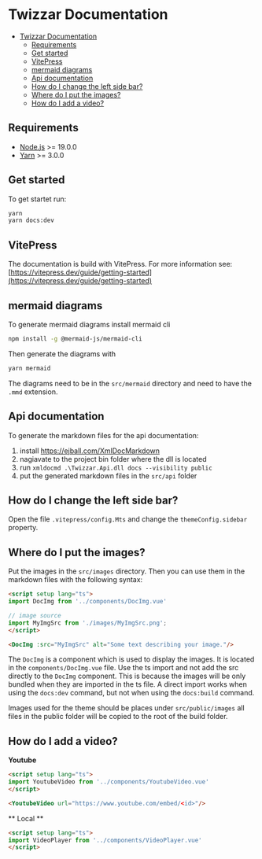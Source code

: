 # Twizzar Documentation

- [Twizzar Documentation](#twizzar-documentation)
  - [Requirements](#requirements)
  - [Get started](#get-started)
  - [VitePress](#vitepress)
  - [mermaid diagrams](#mermaid-diagrams)
  - [Api documentation](#api-documentation)
  - [How do I change the left side bar?](#how-do-i-change-the-left-side-bar)
  - [Where do I put the images?](#where-do-i-put-the-images)
  - [How do I add a video?](#how-do-i-add-a-video)

## Requirements
- [Node.js](https://nodejs.org/en/) >= 19.0.0
- [Yarn](https://yarnpkg.com/) >= 3.0.0

## Get started
To get startet run:

```bash
yarn
yarn docs:dev
```

## VitePress
The documentation is build with VitePress. For more information see:
[https://vitepress.dev/guide/getting-started](https://vitepress.dev/guide/getting-started)

## mermaid diagrams

To generate mermaid diagrams install mermaid cli
```bash
npm install -g @mermaid-js/mermaid-cli
```

Then generate the diagrams with
```bash
yarn mermaid
```

The diagrams need to be in the `src/mermaid` directory and need to have the `.mmd` extension.

## Api documentation
To generate the markdown files for the api documentation:
1. install https://ejball.com/XmlDocMarkdown
2. nagiavate to the project bin folder where the dll is located
3. run `xmldocmd .\Twizzar.Api.dll docs --visibility public`
4. put the generated markdown files in the `src/api` folder

## How do I change the left side bar?
Open the file `.vitepress/config.Mts` and change the `themeConfig.sidebar` property.

## Where do I put the images?
Put the images in the `src/images` directory. Then you can use them in the markdown files with the following syntax:
```md
<script setup lang="ts">
import DocImg from '../components/DocImg.vue'

// image source
import MyImgSrc from './images/MyImgSrc.png';
</script>

<DocImg :src="MyImgSrc" alt="Some text describing your image."/>
```
The `DocImg` is a component which is used to display the images. It is located in the `components/DocImg.vue` file. Use the ts import and not add the src directly to the `DocImg` component. This is because the images will be only bundled when they are imported in the ts file. A direct import works when using the `docs:dev` command, but not when using the `docs:build` command.

Images used for the theme should be places under `src/public/images` all files in the public folder will be copied to the root of the build folder.

## How do I add a video?
**Youtube**
```md
<script setup lang="ts">
import YoutubeVideo from '../components/YoutubeVideo.vue'
</script>

<YoutubeVideo url="https://www.youtube.com/embed/<id>"/>
```
** Local **
```md
<script setup lang="ts">
import VideoPlayer from '../components/VideoPlayer.vue'
</script>


